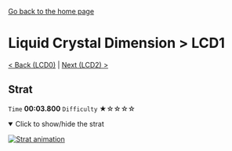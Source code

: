 [Go back to the home page](https://github.com/Doublevil/scbspeedrun)

# Liquid Crystal Dimension > LCD1

[< Back (LCD0)](https://github.com/Doublevil/scbspeedrun/blob/main/levels/LCD/LCD0.md) | [Next (LCD2) >](https://github.com/Doublevil/scbspeedrun/blob/main/levels/LCD/LCD2.md)

## Strat

`Time` **00:03.800** `Difficulty` ★☆☆☆☆
<details open>
  <summary>Click to show/hide the strat</summary>

  [![Strat animation](https://github.com/Doublevil/scbspeedrun/blob/main/media/levels/LCD/LCD1_Strat.webp)](https://github.com/Doublevil/scbspeedrun/blob/main/media/levels/LCD/LCD1_Strat.mp4)
</details>
